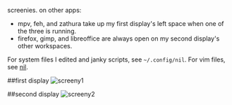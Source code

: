 screenies. on other apps:

* mpv, feh, and zathura take up my first display's left space when one of the three is running.
* firefox, gimp, and libreoffice are always open on my second display's other workspaces.

For system files I edited and janky scripts, see `~/.config/nil`. For vim files, see [nil](https://github.com/nil-/nil).

##first display
![screeny1](http://a.pomf.se/8Md5.png)

##second display
![screeny2](http://a.pomf.se/5Px6.png)
